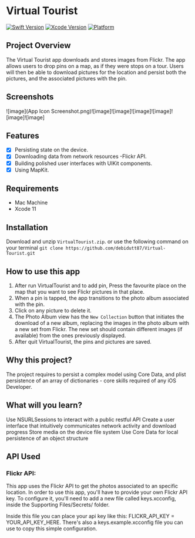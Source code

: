 # Virtual Tourist

[![Swift Version](https://img.shields.io/badge/Swift-4.2-success.svg)](https://swift.org)
[![Xcode Version](https://img.shields.io/badge/Xcode-11-success.svg)](https://swift.org)
[![Platform](https://img.shields.io/cocoapods/p/LFAlertController.svg?style=flat)](https://swift.org)

## Project Overview
The Virtual Tourist app downloads and stores images from Flickr. The app allows users to drop pins on a map, as if they were stops on a tour. Users will then be able to download pictures for the location and persist both the pictures, and the associated pictures with the pin.


## Screenshots
![image](App Icon Screenshot.png)![image]![image]![image]![image]![image]![image]


## Features

- [x] Persisting state on the device.
- [x] Downloading data from network resources -Flickr API.
- [x] Building polished user interfaces with UIKit components.
- [x] Using MapKit.

## Requirements

- Mac Machine
- Xcode 11

## Installation
Download and unzip ```VirtualTourist.zip```. 
or
use the following command on your terminal ```git clone https://github.com/debidutt87/Virtual-Tourist.git```


## How to use this app
1. After run VirtualTourist and to add pin, Press the favourite place on the map that you want to see Flickr pictures in that place.
2. When a pin is tapped, the app transitions to the photo album associated with the pin.
3. Click on any picture to delete it.
4. The Photo Album view has the `New Collection` button that initiates the download of a new album, replacing the images in the photo album with a new set from Flickr. The new set should contain different images (if available) from the ones previously displayed.
5. After quit VirtualTourist, the pins and pictures are saved.

## Why this project?
The project requires to persist a complex model using Core Data, and plist persistence of an array of dictionaries - core skills required of any iOS Developer.

## What will you learn?
Use NSURLSessions to interact with a public restful API
Create a user interface that intuitively communicates network activity and download progress
Store media on the device file system Use Core Data for local persistence of an object structure


## API Used
### Flickr API:
This app uses the Flickr API to get the photos associated to an specific location. In order to use this app, you'll have to provide your own Flickr API key. To configure it, you'll need to add a new file called keys.xcconfig, inside the Supporting Files/Secrets/ folder.

Inside this file you can place your api key like this: FLICKR_API_KEY = YOUR_API_KEY_HERE. There's also a keys.example.xcconfig file you can use to copy this simple configuration.
